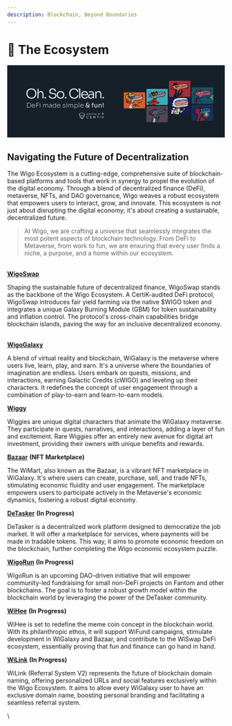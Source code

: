 ```yaml
---
description: Blockchain, Beyond Boundaries
---
```


# 🧩 The Ecosystem

![](<../.gitbook/assets/1500x500 (2).jpeg>)



## **Navigating the Future of Decentralization**

The Wigo Ecosystem is a cutting-edge, comprehensive suite of blockchain-based platforms and tools that work in synergy to propel the evolution of the digital economy. Through a blend of decentralized finance (DeFi), metaverse, NFTs, and DAO governance, Wigo weaves a robust ecosystem that empowers users to interact, grow, and innovate. This ecosystem is not just about disrupting the digital economy; it's about creating a sustainable, decentralized future.

> At Wigo, we are crafting a universe that seamlessly integrates the most potent aspects of blockchain technology. From DeFi to Metaverse, from work to fun, we are ensuring that every user finds a niche, a purpose, and a home within our ecosystem.

\
[**WigoSwap**](../wigoswap-the-defi/overview/)

Shaping the sustainable future of decentralized finance, WigoSwap stands as the backbone of the Wigo Ecosystem. A CertiK-audited DeFi protocol, WigoSwap introduces fair yield farming via the native $WIGO token and integrates a unique Galaxy Burning Module (GBM) for token sustainability and inflation control. The protocol's cross-chain capabilities bridge blockchain islands, paving the way for an inclusive decentralized economy.

\
[**WigoGalaxy**](../wigogalaxy/overview/)&#x20;

A blend of virtual reality and blockchain, WiGalaxy is the metaverse where users live, learn, play, and earn. It's a universe where the boundaries of imagination are endless. Users embark on quests, missions, and interactions, earning Galactic Credits (cWIGO) and leveling up their characters. It redefines the concept of user engagement through a combination of play-to-earn and learn-to-earn models.

[**Wiggy**](../bazaar/the-wiggies/)&#x20;

Wiggies are unique digital characters that animate the WiGalaxy metaverse. They participate in quests, narratives, and interactions, adding a layer of fun and excitement. Rare Wiggies offer an entirely new avenue for digital art investment, providing their owners with unique benefits and rewards.

[**Bazaar**](../bazaar/overview.md) **(NFT Marketplace)**&#x20;

The WiMart, also known as the Bazaar, is a vibrant NFT marketplace in WiGalaxy. It's where users can create, purchase, sell, and trade NFTs, stimulating economic fluidity and user engagement. The marketplace empowers users to participate actively in the Metaverse's economic dynamics, fostering a robust digital economy.

[**DeTasker**](../developments/detasker.md) **(In Progress)**&#x20;

DeTasker is a decentralized work platform designed to democratize the job market. It will offer a marketplace for services, where payments will be made in tradable tokens. This way, it aims to promote economic freedom on the blockchain, further completing the Wigo economic ecosystem puzzle.

[**WigoRun**](../developments/wigorun.md) **(In Progress)**&#x20;

WigoRun is an upcoming DAO-driven initiative that will empower community-led fundraising for small non-DeFi projects on Fantom and other blockchains. The goal is to foster a robust growth model within the blockchain world by leveraging the power of the DeTasker community.

[**WiHee**](../developments/wihee.md) **(In Progress)**&#x20;

WiHee is set to redefine the meme coin concept in the blockchain world. With its philanthropic ethos, it will support WiFund campaigns, stimulate development in WiGalaxy and Bazaar, and contribute to the WiSwap DeFi ecosystem, essentially proving that fun and finance can go hand in hand.

[**WiLink**](../developments/wigolink.md) **(In Progress)**&#x20;

WiLink (Referral System V2) represents the future of blockchain domain naming, offering personalized URLs and social features exclusively within the Wigo Ecosystem. It aims to allow every WiGalaxy user to have an exclusive domain name, boosting personal branding and facilitating a seamless referral system.

\
